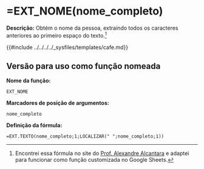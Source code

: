 # =EXT_NOME(nome_completo)

**Descrição:** Obtém o nome da pessoa, extraindo todos os caracteres anteriores ao primeiro espaço do texto.[^1]

{{#include ../../../../_sysfiles/templates/cafe.md}}

## Versão para uso como função nomeada

**Nome da função:**
```
EXT_NOME
```
**Marcadores de posição de argumentos:**
```
nome_completo
```
**Definição da fórmula:**
```
=EXT.TEXTO(nome_completo;1;LOCALIZAR(" ";nome_completo;1))
```
[^1]: Encontrei essa fórmula no site do [Prof. Alexandre Alcantara](https://alcantara.pro.br/portal/2021/04/17/dica-excel-como-separar-nome-do-sobrenome-no-excel/) e adaptei para funcionar como função customizada no Google Sheets.